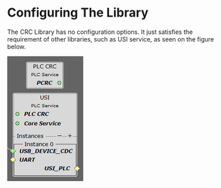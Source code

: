 # Configuring The Library

The CRC Library has no configuration options.
It just satisfies the requirement of other libraries, such as USI service, as seen on the figure below.

![SRV_PCRC_mcc_configuration](GUID-A0FE05FA-D66E-4FE2-93C0-48F5963D8154-low.png "CRC Service satisfies USI requirement")
